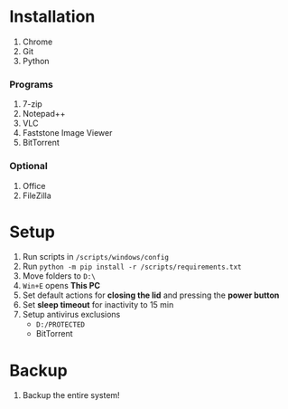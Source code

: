# Installation
1. Chrome
1. Git
1. Python

### Programs
1. 7-zip
1. Notepad++
1. VLC
1. Faststone Image Viewer
1. BitTorrent

### Optional
1. Office
1. FileZilla

# Setup
1. Run scripts in `/scripts/windows/config`
1. Run `python -m pip install -r /scripts/requirements.txt`
1. Move folders to `D:\`
1. `Win+E` opens **This PC**
1. Set default actions for **closing the lid** and pressing the **power button**
1. Set **sleep timeout** for inactivity to 15 min
1. Setup antivirus exclusions
    - `D:/PROTECTED`
    - BitTorrent

# Backup
1. Backup the entire system!
